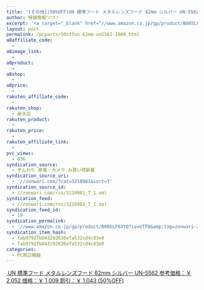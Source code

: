 ```yaml
---
title: '[その他](50%OFF)UN 標準フード メタルレンズフード 62mm シルバー UN-5562 ￥1,009'
author: 特価情報ツウ！
excerpt: '<a target="_blank" href="//www.amazon.co.jp/gp/product/B005LF6XYQ?ie=UTF8&amp;tag=zonwari-22&amp;linkCode=as2&amp;camp=247&amp;creative=7399&amp;creativeASIN=B005LF6XYQ"><img src="//ecx.images-amazon.com/images/I/41VUr9yFFHL._SL100_.jpg"><br>UN &#27161;&#28310;&#12501;&#12540;&#12489; &#12513;&#12479;&#12523;&#12524;&#12531;&#12474;&#12501;&#12540;&#12489; 62mm &#12471;&#12523;&#12496;&#12540; UN-5562<br>&#21442;&#32771;&#20385;&#26684;&#65306;&#65509; 2,052<br>&#20385;&#26684;&#65306;&#65509; 1,009<br>&#21106;&#24341;&#65306;&#65509; 1,043 (50%OFF)</a>'
layout: post
permalink: /pcparts/50offun-62mm-un5562-1009.html
a8affiliate_code:
  -
a8image_link:
  -
a8product:
  -
a8shop:
  -
a8price:
  -
rakuten_affiliate_code:
  -
rakuten_shop:
  - 楽天店
rakuten_product:
  -
rakuten_price:
  -
rakuten_affiliate_link:
  -
pvc_views:
  - 836
syndication_source:
  - ぞんわり 家電・カメラ お買い得新着
syndication_source_uri:
  - '//zonwari.com/?cat=3210981&sort=T'
syndication_source_id:
  - //zonwari.com/rss/3210981_T_1.xml
syndication_feed:
  - //zonwari.com/rss/3210981_T_1.xml
syndication_feed_id:
  - 19
syndication_permalink:
  - '//www.amazon.co.jp/gp/product/B005LF6XYQ?ie=UTF8&amp;tag=zonwari-22&amp;linkCode=as2&amp;camp=247&amp;creative=7399&amp;creativeASIN=B005LF6XYQ'
syndication_item_hash:
  - fab97927b843292636efa532cd4c83e0
  - fab97927b843292636efa532cd4c83e0
categories:
  - PC周辺機器
---
```

[<img src='//i0.wp.com/ecx.images-amazon.com/images/I/41VUr9yFFHL._SL150_.jpg?w=546' title="" alt="" data-recalc-dims="1" />
UN 標準フード メタルレンズフード 62mm シルバー UN-5562
参考価格：￥ 2,052
価格：￥ 1,009
割引：￥ 1,043 (50%OFF)][1]

 [1]: //www.amazon.co.jp/gp/product/B005LF6XYQ?ie=UTF8&#038;tag=tokkajohotsu-22&#038;linkCode=as2&#038;camp=247&#038;creative=7399&#038;creativeASIN=B005LF6XYQ